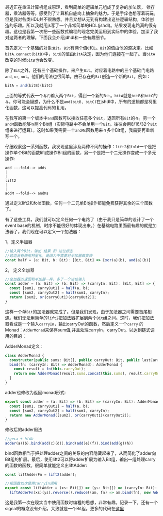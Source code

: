 最近正在重温计算机组成原理，看到简单的逻辑单元组成了复杂的加法器， 锁存器，乘法器等等。感受到了计算机自底向上抽象的魅力。于是手痒也想写着玩玩。但是我对各类HDL并不很熟悉。并且又想从无到有构建出这些逻辑结构，体验创造的乐趣。所以我就用js写了一个非常简单的HDL(jshdl)。结果发现电路真的很有趣。这也是我第一次把一些函数式编程的理念完美运用到实际中的体验。加深了我对这两者的理解。下面我会介绍jdhdl和一些有趣细节。

首先定义一个基础的对象:`Bit`。`Bit`有两个值`0`和`1`。`Bit`的值由他的源决定。比如`bitA.connect(bitB)`中，`bitB`的值由`bitA`决定，因为他们连接在一起了。当`bitA`改变的时候`bitB`也会改变。

除了`Bit`之外，还有三个基础操作，来产生`Bit`。对应着电路中的三个基础门电路`and`, `or`, `not`。他们的用法也很简单，由已存在的`Bit`创造一个新的`Bit`。例如：

```typescript
bitA = and(bitB)(bitC)
```

上面的等式代表一个`与门`输入两个`Bit`，得到一个新的`Bit`。`bitA`就是`bitB`和`bitC`的`与`。你可能会疑惑，为什么不是`and(bitB, bitC)`在jshdl中，所有的逻辑都是柯里化函数，这可以提高代码的复用。

在我写的第一个版本中`and`函数可以接收任意多个`Bit`，返回所有`Bit`的`与`。另一个`andM`函数能够`与`两个Bit组（实际电路中不会单用一个`Bit`。往往会用8/16/32个`Bit`组来进行运算）。这时如果我需要一个`andMs`函数用来`与`多个Bit组，我需要再重新写一个。

仔细观察这一系列函数，我发现这里涉及两种不同的操作：`lift2`和`fold`一个是把操作单个Bit的函数lift成操作Bit组的函数，另一个是把一个二元操作变成一个多元操作:

```text
add ---fold--> adds
|
|
lift2
|
|
addM --fold--> andMs
```

通过定义lift2和fold函数，任何一个二元单Bit操作都能免费获得其余的三个函数了。

有了这些工具，我们就可以定义任何一个电路了（由于我只是简单的设计了一个event base的机制，时序不能很好的体现出来。）在基础电路里面最有趣的就是加法器了，我们现在可以定义一个加法器：

1，定义半加器
```typescript
//输入两个Bit，输出 结果 和 进位标志
//这边没有使用柯里化，是因为不需要对半加器做变换
const half = (a: Bit, b: Bit): [Bit, Bit] => [xor(a)(b), and(a)(b)]
```

2， 定义全加器
```typescript
//全加器的返回和半加器一样，多了一个进位输入
const adder = (a: Bit) => (b: Bit) => (carryIn: Bit): [Bit, Bit] => {
  const [sum1, carryOut1] = half(a, b);
  const [sum2, carryOut2] = half(sum1, carryIn);
  return [sum2, or(carryOut1)(carryOut2)];
}
```

这样一个单`Bit`的加法器就完成了。但是我们发现，由于加法器之间需要首尾相连。我们无法用简单的`lift2`把加法器扩展到两个`Bit`组之间。这时，我们把加法器看成是一个输入`carryIn`，输出carryOut的函数，然后定义一个`carry` 的 Monad：`AdderMonad`来保存sum值,并且处理carryIn，carryOut。以达到链式调用的目的：

AdderMonad定义：

```typescript
class AdderMonad {
  constructor(public sums: Bit[], public carryOut: Bit, public lastCarryOut?: Bit) {}
  bind(fn: (carryIn: Bit) => AdderMonad): AdderMonad {
    const result = fn(this.carryOut);
    return new AdderMonad(result.sums.concat(this.sums), result.carryOut, this.carryOut)
  }
}
```

adder也修改为返回monad形式:

```typescript
export const adder = (a: Bit) => (b: Bit) => (carryIn: Bit): AdderMonad => {
  const [sum1, carryOut1] = half(a, b);
  const [sum2, carryOut2] = half(sum1, carryIn);
  return new AdderMonad([sum2], or(carryOut1)(carryOut2));
}
```

修改后的adder用法
```typescript
//geca + hfdb
adder(a)(b).bind(add(c)(d)).bind(add(e)(f)).bind(add(g)(h))
```

bind函数相当于把处理adder之间的关系的内容隐藏起来了，从而简化了adder向Bit组的扩展。最后，使用lift2可以将adder扩展为输入Bit组，输出一组处理carry的函数的函数。很简单就能定义出liftAdder:

```typescript
const liftAdderFn = lift2(adder);

//把函数依次使用carryIn调用
export const liftAdder = (xs: Bit[]) => (ys: Bit[]) => (carryIn: Bit): AdderMonad =>
  liftAdderFn(xs)(ys).reverse().reduce((am, fn) => am.bind(fn), new AdderMonad([], carryIn))
```

这是我第一次在现实当中使用函数时编程的思想，非常有趣。记录一下。还有一个signal的概念没有介绍，大致就是一个Bit组。更多的代码在[这里](https://github.com/waksana/jshd)
